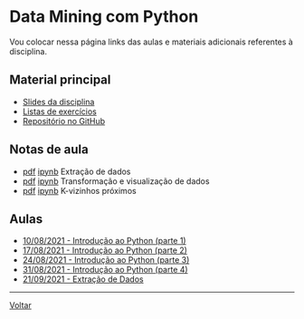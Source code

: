 # Data Mining com Python

Vou colocar nessa página links das aulas e materiais adicionais referentes à disciplina.

## Material principal

* [Slides da disciplina](/./assets/datamining/slides.pdf)
* [Listas de exercícios](/./assets/exercicios_prog/exercicios.html)
* [Repositório no GitHub](https://github.com/victor0machado/ibmec-datamining)

## Notas de aula

* [pdf](/./assets/datamining/nota_aula05_extracao_dados.pdf) [ipynb](https://colab.research.google.com/drive/1DUoxXqfT4yJLWbU1-cQe_ARCPYTvc5ww?usp=sharing) Extração de dados
* [pdf](/./assets/datamining/nota_aula06_transformacao_visualizacao_dados.pdf) [ipynb](https://colab.research.google.com/drive/1unFxc7xt-b5TmZvAjB7UHr3zdqnaBKMg?usp=sharing) Transformação e visualização de dados
* [pdf](/./assets/datamining/nota_aula07_k-vizinhos.pdf) [ipynb](https://colab.research.google.com/drive/12GlU9oftbmBrP1sfFFg_n9j9o4vxlPw3?usp=sharing) K-vizinhos próximos

## Aulas

* [10/08/2021 - Introdução ao Python (parte 1)](https://github.com/victor0machado/ibmec-datamining/blob/master/aulas/aula01_intro_python.ipynb)
* [17/08/2021 - Introdução ao Python (parte 2)](https://github.com/victor0machado/ibmec-datamining/blob/master/aulas/aula02_intro_python.ipynb)
* [24/08/2021 - Introdução ao Python (parte 3)](https://github.com/victor0machado/ibmec-datamining/blob/master/aulas/aula03_intro_python.ipynb)
* [31/08/2021 - Introdução ao Python (parte 4)](https://github.com/victor0machado/ibmec-datamining/blob/master/aulas/aula04_intro_python.ipynb)
* [21/09/2021 - Extração de Dados](https://github.com/victor0machado/ibmec-datamining/blob/master/aulas/nota_aula05_extracao_dados.ipynb)

---

[Voltar](https://victor0machado.github.io/)
